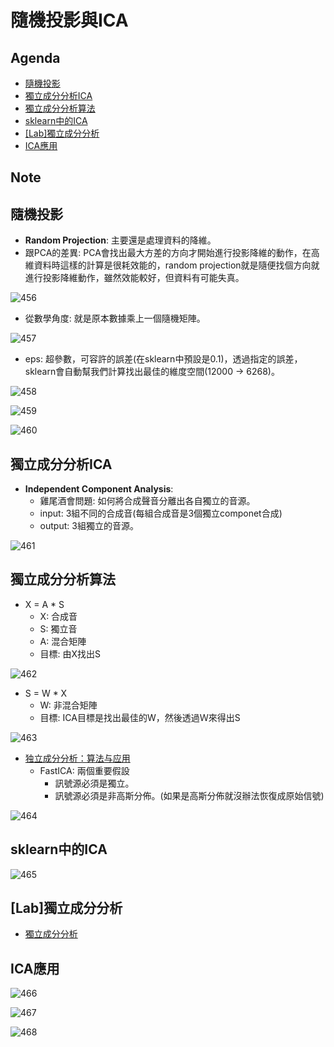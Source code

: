 # 隨機投影與ICA

## Agenda

- [隨機投影](#1)
- [獨立成分分析ICA](#2)
- [獨立成分分析算法](#3)
- [sklearn中的ICA](#4)
- [[Lab]獨立成分分析](#5)
- [ICA應用](#6)

## Note

<h2 id="1">隨機投影</h2>

- **Random Projection**: 主要還是處理資料的降維。
- 跟PCA的差異: PCA會找出最大方差的方向才開始進行投影降維的動作，在高維資料時這樣的計算是很耗效能的，random projection就是隨便找個方向就進行投影降維動作，雖然效能較好，但資料有可能失真。

![456](https://github.com/htaiwan/note-Udacity-machine-learning/blob/master/Assets/456.png)

- 從數學角度: 就是原本數據乘上一個隨機矩陣。

![457](https://github.com/htaiwan/note-Udacity-machine-learning/blob/master/Assets/457.png)

- eps: 超參數，可容許的誤差(在sklearn中預設是0.1)，透過指定的誤差，sklearn會自動幫我們計算找出最佳的維度空間(12000 -> 6268)。

![458](https://github.com/htaiwan/note-Udacity-machine-learning/blob/master/Assets/458.png)

![459](https://github.com/htaiwan/note-Udacity-machine-learning/blob/master/Assets/459.png)

![460](https://github.com/htaiwan/note-Udacity-machine-learning/blob/master/Assets/460.png)


<h2 id="2">獨立成分分析ICA</h2>

- **Independent Component Analysis**: 
	- 雞尾酒會問題: 如何將合成聲音分離出各自獨立的音源。
	- input: 3組不同的合成音(每組合成音是3個獨立componet合成)
	- output: 3組獨立的音源。

![461](https://github.com/htaiwan/note-Udacity-machine-learning/blob/master/Assets/461.png)

<h2 id="3">獨立成分分析算法</h2>

- X = A * S
	- X: 合成音
	- S: 獨立音
	- A: 混合矩陣
	- 目標: 由X找出S

![462](https://github.com/htaiwan/note-Udacity-machine-learning/blob/master/Assets/462.png)

- S = W * X
	- W: 非混合矩陣
	- 目標: ICA目標是找出最佳的W，然後透過Ｗ來得出S

![463](https://github.com/htaiwan/note-Udacity-machine-learning/blob/master/Assets/463.png)

- [独立成分分析：算法与应用](https://s3.cn-north-1.amazonaws.com.cn/static-documents/nd101/MLND+documents/10.1.1.322.679.pdf)
	- FastICA: 兩個重要假設
		- 訊號源必須是獨立。
		- 訊號源必須是非高斯分佈。(如果是高斯分佈就沒辦法恢復成原始信號)
	
![464](https://github.com/htaiwan/note-Udacity-machine-learning/blob/master/Assets/464.png)

<h2 id="4">sklearn中的ICA</h2>

![465](https://github.com/htaiwan/note-Udacity-machine-learning/blob/master/Assets/465.png)

<h2 id="5">[Lab]獨立成分分析</h2>

- [獨立成分分析](https://github.com/htaiwan/note-Udacity-machine-learning/blob/master/Jupyter/Independent_Component_%20Analysis_Lab-zh.ipynb)

<h2 id="6">ICA應用</h2>

![466](https://github.com/htaiwan/note-Udacity-machine-learning/blob/master/Assets/466.png)

![467](https://github.com/htaiwan/note-Udacity-machine-learning/blob/master/Assets/467.png)

![468](https://github.com/htaiwan/note-Udacity-machine-learning/blob/master/Assets/468.png)
